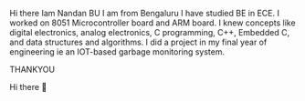 Hi there 
Iam Nandan BU 
I am from Bengaluru I have studied BE in ECE.
I worked on 8051 Microcontroller board and ARM board. 
I knew concepts like digital electronics, analog electronics, C programming, C++, Embedded C, and data structures and algorithms. 
I did a project in my final year of engineering ie an IOT-based garbage monitoring system. 

THANKYOU




 Hi there 👋
<!--
**bunandan/bunandan** is a ✨ _special_ ✨ repository because its `README.md` (this file) appears on your GitHub profile.

Here are some ideas to get you started:

- 🔭 I’m currently working on ...
- 🌱 I’m currently learning ...
- 👯 I’m looking to collaborate on ...
- 🤔 I’m looking for help with ...
- 💬 Ask me about ...
- 📫 How to reach me: ...
- 😄 Pronouns: ...
- ⚡ Fun fact: ...
-->
